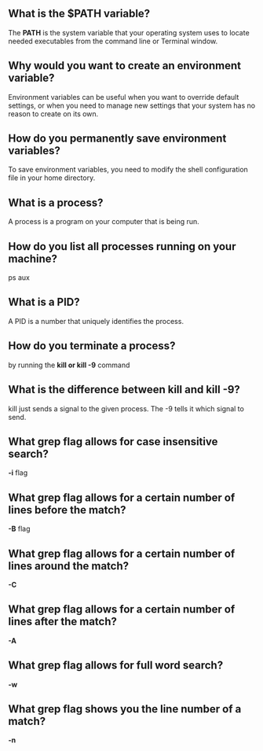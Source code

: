 ## What is the $PATH variable?

The **PATH** is the system variable that your operating system uses to locate needed executables from the command line or Terminal window.


## Why would you want to create an environment variable?


Environment variables can be useful when you want to override default settings, or when you need to manage new settings that your system has no reason to create on its own.


## How do you permanently save environment variables?


To save environment variables, you need to modify the shell configuration file in your home directory. 


## What is a process?

A process is a program on your computer that is being run. 



## How do you list all processes running on your machine?


ps aux


## What is a PID?


 A PID is a number that uniquely identifies the process. 


 ## How do you terminate a process?


by running the **kill or kill -9** command


## What is the difference between kill and kill -9?

kill just sends a signal to the given process. The -9 tells it which signal to send.


## What grep flag allows for case insensitive search?

**-i** flag


## What grep flag allows for a certain number of lines before the match?

**-B** flag


## What grep flag allows for a certain number of lines around the match?

**-C**


## What grep flag allows for a certain number of lines after the match?

**-A**


## What grep flag allows for full word search?

**-w**


## What grep flag shows you the line number of a match?

**-n**